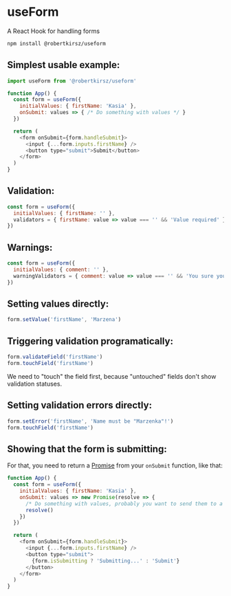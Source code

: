 # useForm
A React Hook for handling forms

```bash
npm install @robertkirsz/useform
```

## Simplest usable example:

```js
import useForm from '@robertkirsz/useform'

function App() {
  const form = useForm({
    initialValues: { firstName: 'Kasia' },
    onSubmit: values => { /* Do something with values */ }
  })

  return (
    <form onSubmit={form.handleSubmit}>
      <input {...form.inputs.firstName} />
      <button type="submit">Submit</button>
    </form>
  )
}
```

## Validation:

```js
const form = useForm({
  initialValues: { firstName: '' },
  validators = { firstName: value => value === '' && 'Value required' }
})
```

## Warnings:

```js
const form = useForm({
  initialValues: { comment: '' },
  warningValidators = { comment: value => value === '' && 'You sure you have nothing to say?' }
})
```

## Setting values directly:

```js
form.setValue('firstName', 'Marzena')
```

## Triggering validation programatically:

```js
form.validateField('firstName')
form.touchField('firstName')
```
We need to "touch" the field first, because "untouched" fields don't show validation statuses.

## Setting validation errors directly:

```js
form.setError('firstName', 'Name must be "Marzenka"!')
form.touchField('firstName')
```

## Showing that the form is submitting:

For that, you need to return a [Promise](https://javascript.info/promise-basics) from your `onSubmit` function, like that:

```js
function App() {
  const form = useForm({
    initialValues: { firstName: 'Kasia' },
    onSubmit: values => new Promise(resolve => {
      /* Do something with values, probably you want to send them to a server */
      resolve()
    })
  })

  return (
    <form onSubmit={form.handleSubmit}>
      <input {...form.inputs.firstName} />
      <button type="submit">
        {form.isSubmitting ? 'Submitting...' : 'Submit'}
      </button>
    </form>
  )
}
```
